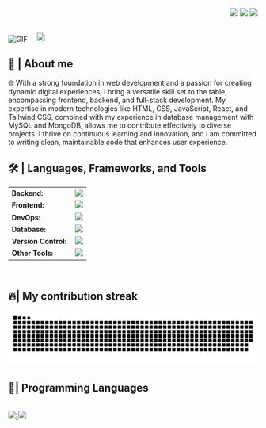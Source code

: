 <div align="right">
<a style="text-decoration: none" target="_blank"href="https://github.com/sahil-172002">
<img src="https://visitor-badge.laobi.icu/badge?page_id=sahil-172002.sahil-172002&left_color=gray&right_color=blue&left_text=Coders%20visitors">
</a>
<a style="text-decoration: none" target="_blank" href="https://x.com/Sahil_1718_" >
<img width="60"src="https://img.shields.io/twitter/follow/chipro?label=Follow&style=social">
</a>
<a style="text-decoration: none" target="_blank" href="https://www.linkedin.com/in/sahil-andhare-3248b5205/" >
<img width="70"src="https://img.shields.io/badge/-Connect-blue?style=flat&logo=Linkedin&logoColor=white">
</a>
</div>
<br>


<img align="center" height="110px" alt="GIF" src="https://media.giphy.com/media/CVtNe84hhYF9u/giphy.gif"> &nbsp; &nbsp; <img src="https://readme-typing-svg.herokuapp.com/?font=Roboto&weight=900&size=40=true&vCenter=true&width=500&height=40&duration=4000&color=B3B3B3&lines=WWW.Sahilandhare.works"/> 


<h2>📖 | About me</h2> 
🌐 With a strong foundation in web development and a passion for creating dynamic digital experiences, I bring a versatile skill set to the table, encompassing frontend, backend, and full-stack development. My expertise in modern technologies like HTML, CSS, JavaScript, React, and Tailwind CSS, combined with my experience in database management with MySQL and MongoDB, allows me to contribute effectively to diverse projects. I thrive on continuous learning and innovation, and I am committed to writing clean, maintainable code that enhances user experience. 

<h2>🛠️ | Languages, Frameworks, and Tools </h2>
<table>
    <tr>
        <td style="font-weight: bold; padding-right: 10px; vertical-align: center; border: none;">Backend:</td>
        <td><img height="40" src="https://skillicons.dev/icons?i=nodejs,express"/></td>
    </tr>
    <tr>
        <td style="font-weight: bold; padding-right: 10px; vertical-align: center;">Frontend:</td>
        <td><img height="40" src="https://skillicons.dev/icons?i=react,nextjs,tailwind,bootstrap,html,css,js"/></td>
    </tr>
    <tr>
        <td style="font-weight: bold; padding-right: 10px; vertical-align: center; border: none;">DevOps:</td>
        <td><img height="40" src="https://skillicons.dev/icons?i=docker,jenkins,githubactions,gcp,aws,prometheus,terraform,azure,kubernetes"/></td>
    </tr>
    <tr>
        <td style="font-weight: bold; padding-right: 10px; vertical-align: center; border: none;">Database:</td>
        <td><img height="40" src="https://skillicons.dev/icons?i=mysql,postgresql,firebase,graphql,mongodb,redis,elasticsearch"/></td>
    </tr>
    <tr>
        <td style="font-weight: bold; padding-right: 10px; vertical-align: center; border: none;">Version Control:</td>
        <td><img height="40" src="https://skillicons.dev/icons?i=github,gitlab,bitbucket"/></td>
    </tr>
    <tr>
        <td style="font-weight: bold; padding-right: 10px; vertical-align: center; border: none;">Other Tools:</td>
        <td><img height="40" src="https://skillicons.dev/icons?i=rabbitmq,grafana"/></td>
    </tr>
</table>
<br>

<div>
<h2>🔥| My contribution streak</h2>
  <img alt="snake eating my contributions" src="https://raw.githubusercontent.com/sahil-172002/sahil-172002/output/github-contribution-grid-snake.svg" />
</div>



<h2>🪬| Programming Languages</h2>
<br>

<a href="https://github.com/sahil-172002">
<img height="180em" src="https://github-readme-stats-eight-theta.vercel.app/api?username=sahil-172002&show_icons=true&theme=algolia&include_all_commits=true&count_private=true"/>

<a href="https://github.com/DenverCoder1/github-readme-streak-stats">
   <img height="180em" src="https://github-readme-stats-eight-theta.vercel.app/api/top-langs/?username=sahil-172002&layout=compact&langs_count=8&theme=algolia&include_all_commits=true&count_private=true"/>
  </a>




 



